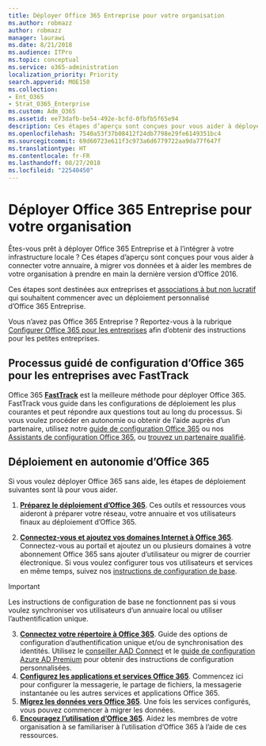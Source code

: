 ```yaml
---
title: Déployer Office 365 Entreprise pour votre organisation
ms.author: robmazz
author: robmazz
manager: laurawi
ms.date: 8/21/2018
ms.audience: ITPro
ms.topic: conceptual
ms.service: o365-administration
localization_priority: Priority
search.appverid: MOE150
ms.collection:
- Ent_O365
- Strat_O365_Enterprise
ms.custom: Adm_O365
ms.assetid: ee73dafb-be54-492e-bcfd-0fbfb5f65e94
description: Ces étapes d’aperçu sont conçues pour vous aider à déployer Office 365, à connecter votre annuaire Active Directory, à migrer vos données et à aider les membres de votre organisation à prendre en main la dernière version d’Office 2016.
ms.openlocfilehash: 7540a53f37b08412f24db7798e29fe6149351bc4
ms.sourcegitcommit: 69d60723e611f3c973a6d6779722aa9da77f647f
ms.translationtype: HT
ms.contentlocale: fr-FR
ms.lasthandoff: 08/27/2018
ms.locfileid: "22540450"
---
```

# <a name="deploy-office-365-enterprise-for-your-organization"></a>Déployer Office 365 Entreprise pour votre organisation
Êtes-vous prêt à déployer Office 365 Entreprise et à l’intégrer à votre infrastructure locale ? Ces étapes d’aperçu sont conçues pour vous aider à connecter votre annuaire, à migrer vos données et à aider les membres de votre organisation à prendre en main la dernière version d’Office 2016.
  
Ces étapes sont destinées aux entreprises et [associations à but non lucratif](https://go.microsoft.com/fwlink/?LinkId=627221) qui souhaitent commencer avec un déploiement personnalisé d’Office 365 Entreprise. 
  
Vous n’avez pas Office 365 Entreprise ? Reportez-vous à la rubrique [Configurer Office 365 pour les entreprises](https://support.office.com/article/6a3a29a0-e616-4713-99d1-15eda62d04fa) afin d’obtenir des instructions pour les petites entreprises. 
  
## <a name="guided-enterprise-office-365-setup-process-with-fasttrack"></a>Processus guidé de configuration d’Office 365 pour les entreprises avec FastTrack
Office 365 **[FastTrack](https://docs.microsoft.com/fasttrack)** est la meilleure méthode pour déployer Office 365. FastTrack vous guide dans les configurations de déploiement les plus courantes et peut répondre aux questions tout au long du processus. Si vous voulez procéder en autonomie ou obtenir de l’aide auprès d’un partenaire, utilisez notre [guide de configuration Office 365](https://support.office.com/article/Set-up-Office-365-for-business-6a3a29a0-e616-4713-99d1-15eda62d04fa) ou nos [Assistants de configuration Office 365](https://aka.ms/o365fasttrack), ou [trouvez un partenaire qualifié](https://partnercenter.microsoft.com/fr-FR/pcv/search).

## <a name="self-deployment-of-office-365"></a>Déploiement en autonomie d’Office 365
Si vous voulez déployer Office 365 sans aide, les étapes de déploiement suivantes sont là pour vous aider.

1. **[Préparez le déploiement d’Office 365](get-your-organization-ready-for-office-365.md)**. Ces outils et ressources vous aideront à préparer votre réseau, votre annuaire et vos utilisateurs finaux au déploiement d’Office 365.

2. **[Connectez-vous et ajoutez vos domaines Internet à Office 365](https://portal.office.com/Domains/AddDomainWizard.aspx?Scenario=AdvancedSetup)**. Connectez-vous au portail et ajoutez un ou plusieurs domaines à votre abonnement Office 365 sans ajouter d’utilisateur ou migrer de courrier électronique. Si vous voulez configurer tous vos utilisateurs et services en même temps, suivez nos [instructions de configuration de base](https://support.office.com/article/Set-up-Office-365-for-business-6a3a29a0-e616-4713-99d1-15eda62d04fa).

>[!IMPORTANT] 
>Les instructions de configuration de base ne fonctionnent pas si vous voulez synchroniser vos utilisateurs d’un annuaire local ou utiliser l’authentification unique.

3. **[Connectez votre répertoire à Office 365](https://support.office.com/article/Understanding-Office-365-Identity-and-Azure-Active-Directory-06a189e7-5ec6-4af2-94bf-a22ea225a7a9)**. Guide des options de configuration d’authentification unique et/ou de synchronisation des identités. Utilisez le [conseiller AAD Connect](https://aka.ms/aadconnectpwsync) et le [guide de configuration Azure AD Premium](https://aka.ms/aadpguidance) pour obtenir des instructions de configuration personnalisées.
4. **[Configurez les applications et services Office 365](configure-services-and-applications.md)**. Commencez ici pour configurer la messagerie, le partage de fichiers, la messagerie instantanée ou les autres services et applications Office 365.
5. **[Migrez les données vers Office 365](migrate-data-to-office-365.md)**. Une fois les services configurés, vous pouvez commencer à migrer les données.
6. **[Encouragez l’utilisation d’Office 365](https://support.office.com/article/Get-started-with-Office-365-for-business-d6466f0d-5d13-464a-adcb-00906ae87029)**. Aidez les membres de votre organisation à se familiariser à l’utilisation d’Office 365 à l’aide de ces ressources.